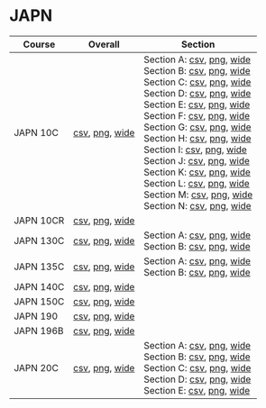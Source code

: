 # JAPN

| Course | Overall | Section |
| ------ | ------- | ------- |
| JAPN 10C | [csv](https://github.com/UCSD-Historical-Enrollment-Data/2024Spring/blob/main/overall/JAPN%2010C.csv), [png](https://raw.githubusercontent.com/UCSD-Historical-Enrollment-Data/2024Spring/main/plot_overall/JAPN%2010C.png), [wide](https://raw.githubusercontent.com/UCSD-Historical-Enrollment-Data/2024Spring/main/plot_overall_wide/JAPN%2010C.png) | Section A: [csv](https://github.com/UCSD-Historical-Enrollment-Data/2024Spring/blob/main/section/JAPN%2010C_A.csv), [png](https://raw.githubusercontent.com/UCSD-Historical-Enrollment-Data/2024Spring/main/plot_section/JAPN%2010C_A.png), [wide](https://raw.githubusercontent.com/UCSD-Historical-Enrollment-Data/2024Spring/main/plot_section_wide/JAPN%2010C_A.png)<br>Section B: [csv](https://github.com/UCSD-Historical-Enrollment-Data/2024Spring/blob/main/section/JAPN%2010C_B.csv), [png](https://raw.githubusercontent.com/UCSD-Historical-Enrollment-Data/2024Spring/main/plot_section/JAPN%2010C_B.png), [wide](https://raw.githubusercontent.com/UCSD-Historical-Enrollment-Data/2024Spring/main/plot_section_wide/JAPN%2010C_B.png)<br>Section C: [csv](https://github.com/UCSD-Historical-Enrollment-Data/2024Spring/blob/main/section/JAPN%2010C_C.csv), [png](https://raw.githubusercontent.com/UCSD-Historical-Enrollment-Data/2024Spring/main/plot_section/JAPN%2010C_C.png), [wide](https://raw.githubusercontent.com/UCSD-Historical-Enrollment-Data/2024Spring/main/plot_section_wide/JAPN%2010C_C.png)<br>Section D: [csv](https://github.com/UCSD-Historical-Enrollment-Data/2024Spring/blob/main/section/JAPN%2010C_D.csv), [png](https://raw.githubusercontent.com/UCSD-Historical-Enrollment-Data/2024Spring/main/plot_section/JAPN%2010C_D.png), [wide](https://raw.githubusercontent.com/UCSD-Historical-Enrollment-Data/2024Spring/main/plot_section_wide/JAPN%2010C_D.png)<br>Section E: [csv](https://github.com/UCSD-Historical-Enrollment-Data/2024Spring/blob/main/section/JAPN%2010C_E.csv), [png](https://raw.githubusercontent.com/UCSD-Historical-Enrollment-Data/2024Spring/main/plot_section/JAPN%2010C_E.png), [wide](https://raw.githubusercontent.com/UCSD-Historical-Enrollment-Data/2024Spring/main/plot_section_wide/JAPN%2010C_E.png)<br>Section F: [csv](https://github.com/UCSD-Historical-Enrollment-Data/2024Spring/blob/main/section/JAPN%2010C_F.csv), [png](https://raw.githubusercontent.com/UCSD-Historical-Enrollment-Data/2024Spring/main/plot_section/JAPN%2010C_F.png), [wide](https://raw.githubusercontent.com/UCSD-Historical-Enrollment-Data/2024Spring/main/plot_section_wide/JAPN%2010C_F.png)<br>Section G: [csv](https://github.com/UCSD-Historical-Enrollment-Data/2024Spring/blob/main/section/JAPN%2010C_G.csv), [png](https://raw.githubusercontent.com/UCSD-Historical-Enrollment-Data/2024Spring/main/plot_section/JAPN%2010C_G.png), [wide](https://raw.githubusercontent.com/UCSD-Historical-Enrollment-Data/2024Spring/main/plot_section_wide/JAPN%2010C_G.png)<br>Section H: [csv](https://github.com/UCSD-Historical-Enrollment-Data/2024Spring/blob/main/section/JAPN%2010C_H.csv), [png](https://raw.githubusercontent.com/UCSD-Historical-Enrollment-Data/2024Spring/main/plot_section/JAPN%2010C_H.png), [wide](https://raw.githubusercontent.com/UCSD-Historical-Enrollment-Data/2024Spring/main/plot_section_wide/JAPN%2010C_H.png)<br>Section I: [csv](https://github.com/UCSD-Historical-Enrollment-Data/2024Spring/blob/main/section/JAPN%2010C_I.csv), [png](https://raw.githubusercontent.com/UCSD-Historical-Enrollment-Data/2024Spring/main/plot_section/JAPN%2010C_I.png), [wide](https://raw.githubusercontent.com/UCSD-Historical-Enrollment-Data/2024Spring/main/plot_section_wide/JAPN%2010C_I.png)<br>Section J: [csv](https://github.com/UCSD-Historical-Enrollment-Data/2024Spring/blob/main/section/JAPN%2010C_J.csv), [png](https://raw.githubusercontent.com/UCSD-Historical-Enrollment-Data/2024Spring/main/plot_section/JAPN%2010C_J.png), [wide](https://raw.githubusercontent.com/UCSD-Historical-Enrollment-Data/2024Spring/main/plot_section_wide/JAPN%2010C_J.png)<br>Section K: [csv](https://github.com/UCSD-Historical-Enrollment-Data/2024Spring/blob/main/section/JAPN%2010C_K.csv), [png](https://raw.githubusercontent.com/UCSD-Historical-Enrollment-Data/2024Spring/main/plot_section/JAPN%2010C_K.png), [wide](https://raw.githubusercontent.com/UCSD-Historical-Enrollment-Data/2024Spring/main/plot_section_wide/JAPN%2010C_K.png)<br>Section L: [csv](https://github.com/UCSD-Historical-Enrollment-Data/2024Spring/blob/main/section/JAPN%2010C_L.csv), [png](https://raw.githubusercontent.com/UCSD-Historical-Enrollment-Data/2024Spring/main/plot_section/JAPN%2010C_L.png), [wide](https://raw.githubusercontent.com/UCSD-Historical-Enrollment-Data/2024Spring/main/plot_section_wide/JAPN%2010C_L.png)<br>Section M: [csv](https://github.com/UCSD-Historical-Enrollment-Data/2024Spring/blob/main/section/JAPN%2010C_M.csv), [png](https://raw.githubusercontent.com/UCSD-Historical-Enrollment-Data/2024Spring/main/plot_section/JAPN%2010C_M.png), [wide](https://raw.githubusercontent.com/UCSD-Historical-Enrollment-Data/2024Spring/main/plot_section_wide/JAPN%2010C_M.png)<br>Section N: [csv](https://github.com/UCSD-Historical-Enrollment-Data/2024Spring/blob/main/section/JAPN%2010C_N.csv), [png](https://raw.githubusercontent.com/UCSD-Historical-Enrollment-Data/2024Spring/main/plot_section/JAPN%2010C_N.png), [wide](https://raw.githubusercontent.com/UCSD-Historical-Enrollment-Data/2024Spring/main/plot_section_wide/JAPN%2010C_N.png) |
| JAPN 10CR | [csv](https://github.com/UCSD-Historical-Enrollment-Data/2024Spring/blob/main/overall/JAPN%2010CR.csv), [png](https://raw.githubusercontent.com/UCSD-Historical-Enrollment-Data/2024Spring/main/plot_overall/JAPN%2010CR.png), [wide](https://raw.githubusercontent.com/UCSD-Historical-Enrollment-Data/2024Spring/main/plot_overall_wide/JAPN%2010CR.png) |  |
| JAPN 130C | [csv](https://github.com/UCSD-Historical-Enrollment-Data/2024Spring/blob/main/overall/JAPN%20130C.csv), [png](https://raw.githubusercontent.com/UCSD-Historical-Enrollment-Data/2024Spring/main/plot_overall/JAPN%20130C.png), [wide](https://raw.githubusercontent.com/UCSD-Historical-Enrollment-Data/2024Spring/main/plot_overall_wide/JAPN%20130C.png) | Section A: [csv](https://github.com/UCSD-Historical-Enrollment-Data/2024Spring/blob/main/section/JAPN%20130C_A.csv), [png](https://raw.githubusercontent.com/UCSD-Historical-Enrollment-Data/2024Spring/main/plot_section/JAPN%20130C_A.png), [wide](https://raw.githubusercontent.com/UCSD-Historical-Enrollment-Data/2024Spring/main/plot_section_wide/JAPN%20130C_A.png)<br>Section B: [csv](https://github.com/UCSD-Historical-Enrollment-Data/2024Spring/blob/main/section/JAPN%20130C_B.csv), [png](https://raw.githubusercontent.com/UCSD-Historical-Enrollment-Data/2024Spring/main/plot_section/JAPN%20130C_B.png), [wide](https://raw.githubusercontent.com/UCSD-Historical-Enrollment-Data/2024Spring/main/plot_section_wide/JAPN%20130C_B.png) |
| JAPN 135C | [csv](https://github.com/UCSD-Historical-Enrollment-Data/2024Spring/blob/main/overall/JAPN%20135C.csv), [png](https://raw.githubusercontent.com/UCSD-Historical-Enrollment-Data/2024Spring/main/plot_overall/JAPN%20135C.png), [wide](https://raw.githubusercontent.com/UCSD-Historical-Enrollment-Data/2024Spring/main/plot_overall_wide/JAPN%20135C.png) | Section A: [csv](https://github.com/UCSD-Historical-Enrollment-Data/2024Spring/blob/main/section/JAPN%20135C_A.csv), [png](https://raw.githubusercontent.com/UCSD-Historical-Enrollment-Data/2024Spring/main/plot_section/JAPN%20135C_A.png), [wide](https://raw.githubusercontent.com/UCSD-Historical-Enrollment-Data/2024Spring/main/plot_section_wide/JAPN%20135C_A.png)<br>Section B: [csv](https://github.com/UCSD-Historical-Enrollment-Data/2024Spring/blob/main/section/JAPN%20135C_B.csv), [png](https://raw.githubusercontent.com/UCSD-Historical-Enrollment-Data/2024Spring/main/plot_section/JAPN%20135C_B.png), [wide](https://raw.githubusercontent.com/UCSD-Historical-Enrollment-Data/2024Spring/main/plot_section_wide/JAPN%20135C_B.png) |
| JAPN 140C | [csv](https://github.com/UCSD-Historical-Enrollment-Data/2024Spring/blob/main/overall/JAPN%20140C.csv), [png](https://raw.githubusercontent.com/UCSD-Historical-Enrollment-Data/2024Spring/main/plot_overall/JAPN%20140C.png), [wide](https://raw.githubusercontent.com/UCSD-Historical-Enrollment-Data/2024Spring/main/plot_overall_wide/JAPN%20140C.png) |  |
| JAPN 150C | [csv](https://github.com/UCSD-Historical-Enrollment-Data/2024Spring/blob/main/overall/JAPN%20150C.csv), [png](https://raw.githubusercontent.com/UCSD-Historical-Enrollment-Data/2024Spring/main/plot_overall/JAPN%20150C.png), [wide](https://raw.githubusercontent.com/UCSD-Historical-Enrollment-Data/2024Spring/main/plot_overall_wide/JAPN%20150C.png) |  |
| JAPN 190 | [csv](https://github.com/UCSD-Historical-Enrollment-Data/2024Spring/blob/main/overall/JAPN%20190.csv), [png](https://raw.githubusercontent.com/UCSD-Historical-Enrollment-Data/2024Spring/main/plot_overall/JAPN%20190.png), [wide](https://raw.githubusercontent.com/UCSD-Historical-Enrollment-Data/2024Spring/main/plot_overall_wide/JAPN%20190.png) |  |
| JAPN 196B | [csv](https://github.com/UCSD-Historical-Enrollment-Data/2024Spring/blob/main/overall/JAPN%20196B.csv), [png](https://raw.githubusercontent.com/UCSD-Historical-Enrollment-Data/2024Spring/main/plot_overall/JAPN%20196B.png), [wide](https://raw.githubusercontent.com/UCSD-Historical-Enrollment-Data/2024Spring/main/plot_overall_wide/JAPN%20196B.png) |  |
| JAPN 20C | [csv](https://github.com/UCSD-Historical-Enrollment-Data/2024Spring/blob/main/overall/JAPN%2020C.csv), [png](https://raw.githubusercontent.com/UCSD-Historical-Enrollment-Data/2024Spring/main/plot_overall/JAPN%2020C.png), [wide](https://raw.githubusercontent.com/UCSD-Historical-Enrollment-Data/2024Spring/main/plot_overall_wide/JAPN%2020C.png) | Section A: [csv](https://github.com/UCSD-Historical-Enrollment-Data/2024Spring/blob/main/section/JAPN%2020C_A.csv), [png](https://raw.githubusercontent.com/UCSD-Historical-Enrollment-Data/2024Spring/main/plot_section/JAPN%2020C_A.png), [wide](https://raw.githubusercontent.com/UCSD-Historical-Enrollment-Data/2024Spring/main/plot_section_wide/JAPN%2020C_A.png)<br>Section B: [csv](https://github.com/UCSD-Historical-Enrollment-Data/2024Spring/blob/main/section/JAPN%2020C_B.csv), [png](https://raw.githubusercontent.com/UCSD-Historical-Enrollment-Data/2024Spring/main/plot_section/JAPN%2020C_B.png), [wide](https://raw.githubusercontent.com/UCSD-Historical-Enrollment-Data/2024Spring/main/plot_section_wide/JAPN%2020C_B.png)<br>Section C: [csv](https://github.com/UCSD-Historical-Enrollment-Data/2024Spring/blob/main/section/JAPN%2020C_C.csv), [png](https://raw.githubusercontent.com/UCSD-Historical-Enrollment-Data/2024Spring/main/plot_section/JAPN%2020C_C.png), [wide](https://raw.githubusercontent.com/UCSD-Historical-Enrollment-Data/2024Spring/main/plot_section_wide/JAPN%2020C_C.png)<br>Section D: [csv](https://github.com/UCSD-Historical-Enrollment-Data/2024Spring/blob/main/section/JAPN%2020C_D.csv), [png](https://raw.githubusercontent.com/UCSD-Historical-Enrollment-Data/2024Spring/main/plot_section/JAPN%2020C_D.png), [wide](https://raw.githubusercontent.com/UCSD-Historical-Enrollment-Data/2024Spring/main/plot_section_wide/JAPN%2020C_D.png)<br>Section E: [csv](https://github.com/UCSD-Historical-Enrollment-Data/2024Spring/blob/main/section/JAPN%2020C_E.csv), [png](https://raw.githubusercontent.com/UCSD-Historical-Enrollment-Data/2024Spring/main/plot_section/JAPN%2020C_E.png), [wide](https://raw.githubusercontent.com/UCSD-Historical-Enrollment-Data/2024Spring/main/plot_section_wide/JAPN%2020C_E.png) |

